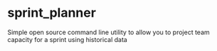 # sprint_planner
Simple open source command line utility to allow you to project team capacity for a sprint using historical data
